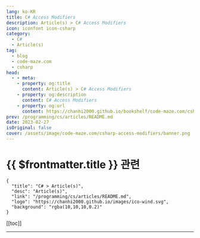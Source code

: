 ```yaml
---
lang: ko-KR
title: C# Access Modifiers
description: Article(s) > C# Access Modifiers
icon: iconfont icon-csharp
category: 
  - C#
  - Article(s)
tag: 
  - blog
  - code-maze.com
  - csharp
head:  
  - - meta:
    - property: og:title
      content: Article(s) > C# Access Modifiers
    - property: og:description
      content: C# Access Modifiers
    - property: og:url
      content: https://chanhi2000.github.io/bookshelf/code-maze.com/csharp-access-modifiers.html
prev: /programming/cs/articles/README.md
date: 2023-02-27
isOriginal: false
cover: /assets/image/code-maze.com/csharp-access-modifiers/banner.png
---
```


# {{ $frontmatter.title }} 관련

```component VPCard
{
  "title": "C# > Article(s)",
  "desc": "Article(s)",
  "link": "/programming/cs/articles/README.md",
  "logo": "https://chanhi2000.github.io/images/ico-wind.svg",
  "background": "rgba(10,10,10,0.2)"
}
```

[[toc]]

---

<SiteInfo
  name="C# Access Modifiers"
  desc="Learn about Access Modifiers in C#, how to use them, what are the differences between them and what are constraints of each of them."
  url="https://code-maze.com/csharp-access-modifiers/"
  logo="/assets/image/code-maze.com/favicon.png"
  preview="/assets/image/code-maze.com/csharp-access-modifiers/banner.png"/>

<!-- TODO: 작성 -->

